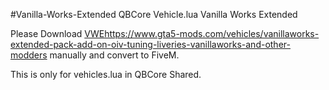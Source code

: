 #Vanilla-Works-Extended
QBCore Vehicle.lua Vanilla Works Extended 

Please Download [VWE](https://www.gta5-mods.com/vehicles/vanillaworks-extended-pack-add-on-oiv-tuning-liveries-vanillaworks-and-other-modders)https://www.gta5-mods.com/vehicles/vanillaworks-extended-pack-add-on-oiv-tuning-liveries-vanillaworks-and-other-modders manually and convert to FiveM.

This is only for vehicles.lua in QBCore Shared.
